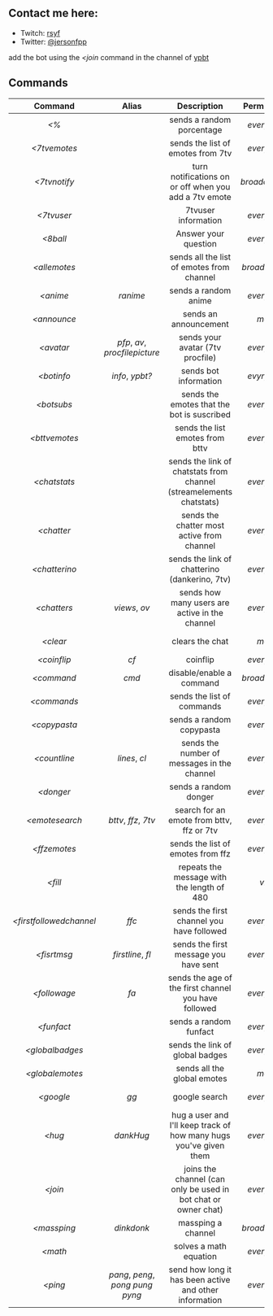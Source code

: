 ## Contact me here:
* Twitch: [rsyf](https://www.twitch.tv/rsyf)
* Twitter: [@jersonfpp](https://twitter.com/jersonfpp)	

add the bot using the  *<join* command in the channel of [ypbt](https://www.twitch.tv/ypbt)

## Commands

| Command  | Alias  | Description  | Permission | Botpermission| Cooldown |
|:-----------:|:-----------:|:------------:|:------:|:------:|:------:|
| *<%* |  | sends a random porcentage | *everyone* |  | *5* seconds |
| *<7tvemotes* |  | sends the list of emotes from 7tv | *everyone* |  | *10* seconds |
| *<7tvnotify* |  | turn notifications on or off when you add a 7tv emote | *broadctaster* |  | *10* seconds |
| *<7tvuser* |  | 7tvuser information | *everyone* |   | *10* seconds |
| *<8ball* |  | Answer your question | *everyone* |  | *5* seconds |
| *<allemotes* |  | sends all the list of emotes from channel | *broadcaster* | *vip*  | *15* seconds |
| *<anime* | _ranime_ | sends a random anime | *everyone* |  | *3* seconds |
| *<announce* |  | sends an announcement| *mod* | *mod* | *10* seconds |
| *<avatar* | _pfp_, _av_, _procfilepicture_ | sends your avatar (7tv procfile) | *everyone* |  | *5* seconds |
| *<botinfo* | _info_,  _ypbt?_  | sends bot information | *evyryone* |  | *10* seconds |
| *<botsubs* |  | sends the emotes that the bot is suscribed | *everyone* |  | *10* seconds |
| *<bttvemotes* |  | sends the list emotes from bttv | *everyone* |  | *10* seconds |
| *<chatstats* |  | sends the link of chatstats from channel (streamelements chatstats) | *everyone* |  | *10* seconds |
| *<chatter* |  | sends the chatter most active from channel | *everyone* |  | *10* seconds |
| *<chatterino* |  | sends the link of chatterino (dankerino, 7tv) | *everyone* |  | *10* seconds |
| *<chatters* | _views_, _ov_ | sends how many users are active in the channel  | *everyone* |  | *10* seconds |
| *<clear* |  | clears the chat | *mod* | *mod* | *10* seconds |
| *<coinflip* | _cf_ | coinflip | *everyone* |  | *5* seconds | 
| *<command* | _cmd_ | disable/enable a command  | *broadcaster* |  | *10* seconds |
| *<commands* |  | sends the list of commands | *everyone* |  | *10* seconds |
| *<copypasta* |  | sends a random copypasta | *everyone* |  | *5* seconds |
| *<countline* | _lines_, _cl_  | sends the number of messages in the channel | *everyone* |  | *10* seconds |
| *<donger* |  | sends a random donger | *everyone* |  | *5* seconds |
| *<emotesearch* | _bttv_, _ffz_, _7tv_ | search for an emote from bttv, ffz or 7tv | *everyone* |  | *10* seconds |
| *<ffzemotes* |  | sends the list of emotes from ffz | *everyone* |  | *10* seconds |
| *<fill* |  | repeats the message with the length of 480 | *vip* | *vip* | *10* seconds |
| *<firstfollowedchannel* | _ffc_ | sends the first channel you have followed | *everyone* |  | *10* seconds |
| *<fisrtmsg* | _firstline_, _fl_ | sends the first message you have sent | *everyone* |  | *10* seconds |
| *<followage* |  _fa_ | sends the age of the first channel you have followed | *everyone* |  | *10* seconds |
| *<funfact* |  | sends a random funfact | *everyone* |  | *5* seconds |
| *<globalbadges* | | sends the link of global badges | *everyone* |  | *10* seconds |
| *<globalemotes* | | sends all the global emotes | *mod* |   | *10* seconds |
| *<google* | _gg_ | google search | *everyone* |  | *10* seconds |
| *<hug* | _dankHug_ | hug a user and I'll keep track of how many hugs you've given them | *everyone* |  | *5* seconds |
| *<join* |  | joins the channel (can only be used in bot chat or owner chat) | *everyone* |  | *10* seconds |
| *<massping* | _dinkdonk_ | massping a channel | *broadcaster* | *vip*  | *10* seconds |
| *<math* |  | solves a math equation | *everyone* |  | *10* seconds |
| *<ping* | _pang_, _peng_, _pong_ _pung_ _pyng_ |  send how long it has been active and other information | *everyone* |  | *10* seconds |






